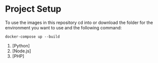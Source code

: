 # Project Setup
To use the images in this repository cd into or download the folder for the environment you want to use and the following command:

```
docker-compose up --build
```
1. [Python]
1. [Node.js]
1. [PHP]